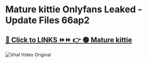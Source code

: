 
 # Mature kittie Onlyfans Leaked - Update Files 66ap2

## <h2><a href="https://clipsfans.com/Mature_kittie&ref=git">🔗 Click to LINKS ⏩⏩ 👉 🟢 Mature kittie </a></h2>

<a href="https://clipsfans.com/Mature_kittie&ref=git" rel="nofollow" data-target="animated-image.originalLink"><img src="https://i.ibb.co.com/xMMVF88/686577567.gif" alt="Viral Video Original" style="max-width: 100%; display: inline-block;" data-target="animated-image.originalImage"></a>

